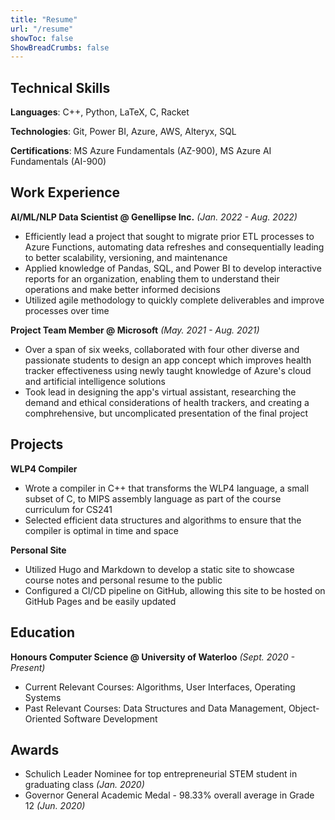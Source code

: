 ```yaml
---
title: "Resume"
url: "/resume"
showToc: false
ShowBreadCrumbs: false
---
```


## Technical Skills

**Languages**: C++, Python, LaTeX, C, Racket

**Technologies**: Git, Power BI, Azure, AWS, Alteryx, SQL

**Certifications**: MS Azure Fundamentals (AZ-900), MS Azure AI Fundamentals (AI-900)

## Work Experience

**AI/ML/NLP Data Scientist @ Genellipse Inc.** _(Jan. 2022 - Aug. 2022)_

- Efficiently lead a project that sought to migrate prior ETL processes to Azure Functions, automating data refreshes and consequentially leading to better scalability, versioning, and maintenance
- Applied knowledge of Pandas, SQL, and Power BI to develop interactive reports for an organization, enabling them to understand their operations and make better informed decisions
- Utilized agile methodology to quickly complete deliverables and improve processes over time

**Project Team Member @ Microsoft** _(May. 2021 - Aug. 2021)_

- Over a span of six weeks, collaborated with four other diverse and passionate students to design an app concept which improves health tracker effectiveness using newly taught knowledge of Azure's cloud and artificial intelligence solutions
- Took lead in designing the app's virtual assistant, researching the demand and ethical considerations of health trackers, and creating a comphrehensive, but uncomplicated presentation of the final project

## Projects

**WLP4 Compiler**

- Wrote a compiler in C++ that transforms the WLP4 language, a small subset of C, to MIPS assembly language as part of the course curriculum for CS241
- Selected efficient data structures and algorithms to ensure that the compiler is optimal in time and space

**Personal Site**

- Utilized Hugo and Markdown to develop a static site to showcase course notes and personal resume to the public
- Configured a CI/CD pipeline on GitHub, allowing this site to be hosted on GitHub Pages and be easily updated

## Education

**Honours Computer Science @ University of Waterloo** _(Sept. 2020 - Present)_
- Current Relevant Courses: Algorithms, User Interfaces, Operating Systems
- Past Relevant Courses: Data Structures and Data Management, Object-Oriented Software Development

## Awards

- Schulich Leader Nominee for top entrepreneurial STEM student in graduating class _(Jan. 2020)_
- Governor General Academic Medal - 98.33% overall average in Grade 12 _(Jun. 2020)_